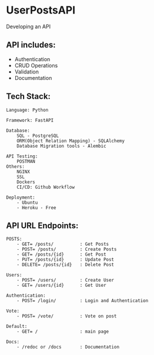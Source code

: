 # UserPostsAPI

Developing an API


## API includes:
- Authentication
- CRUD Operations
- Validation
- Documentation

## Tech Stack:

	Language: Python

	Framework: FastAPI	

	Database:
		SQL - PostgreSQL
		ORM(Object Relation Mapping) - SQLAlchemy
		Database Migration tools - Alembic
	
	API Testing:
		POSTMAN
	Others:
		NGINX
		SSL
		Dockers
		CI/CD: Github Workflow
	
	Deployment:
		- Ubuntu
		- Heroku - Free	


## API URL Endpoints:
	POSTS:
		- GET= /posts/  	    : Get Posts
		- POST= /posts/		    : Create Posts
		- GET= /posts/{id}	    : Get Post
		- PUT= /posts/{id}	    : Update Post
		- DELETE= /posts/{id}	: Delete Post

	Users:
		- POST= /users/		    : Create User
		- GET= /users/{id}	    : Get User

	Authentication:
		- POST= /login/		    : Login and Authentication

	Vote:
		- POST= /vote/		    : Vote on post

	Default:
		- GET= /			    : main page

	Docs:
		- /redoc or /docs	    : Documentation